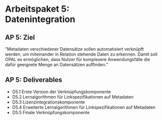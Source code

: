 # Arbeitspaket 5: <br/> Datenintegration

## AP 5: Ziel

"Metadaten verschiedener Datensätze sollen automatisiert verknüpft werden, um miteinander in Relation stehende Daten zu erkennen. Damit soll OPAL es ermöglichen, dass Nutzer für komplexere Anwendungsfälle die dafür geeignete Menge an Datensätzen auffinden."

## AP 5: Deliverables

- D5.1 Erste Version der Verknüpfungskomponente
- D5.2 Lernalgorithmen für Linkspezifikationen auf Metadaten
- D5.3 Lizenzintegrationskomponente
- D5.4 Erweiterte Lernalgorithmen für Linkspezifikationen auf Metadaten
- D5.5 Finale Verknüpfungskomponente


